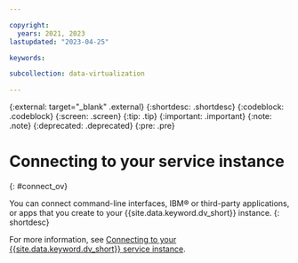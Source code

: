 ```yaml
---

copyright:
  years: 2021, 2023
lastupdated: "2023-04-25"

keywords:

subcollection: data-virtualization

---
```


{:external: target="_blank" .external}
{:shortdesc: .shortdesc}
{:codeblock: .codeblock}
{:screen: .screen}
{:tip: .tip}
{:important: .important}
{:note: .note}
{:deprecated: .deprecated}
{:pre: .pre}

# Connecting to your service instance
{: #connect_ov}

You can connect command-line interfaces, IBM® or third-party applications, or apps that you create to your {{site.data.keyword.dv_short}} instance. 
{: shortdesc}

For more information, see [Connecting to your {{site.data.keyword.dv_short}} service instance](https://dataplatform.cloud.ibm.com/docs/content/dvaas/wq_connecting.html).

